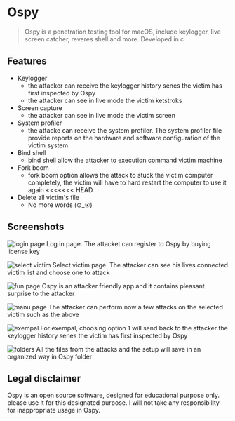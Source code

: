 # Ospy
> Ospy is a penetration testing tool for macOS, include keylogger, live screen catcher, reveres shell and more. Developed in c

## Features
* Keylogger
	* the attacker can receive the keylogger history senes the victim has first inspected by Ospy
	* the attacker can see in live mode the victim ketstroks
* Screen capture
	* the attacker can see in live mode the victim screen
* System profiler
	* the attacke can receive the system profiler. The system profiler file provide reports on the hardware and software configuration of the victim system. 
* Bind shell
	* bind shell allow the attacker to execution command victim machine
* Fork boom
	* fork boom option allows the attack to stuck the victim computer completely, the victim will have to hard restart the computer to use it again
<<<<<<< HEAD
* Delete all victim's file
	* No more words (⊙_☉)
	
## Screenshots
![login page](https://raw.githubusercontent.com/oririnat/Ospy_RAT/master/screenshots/1.png)
Log in page. The attacket can register to Ospy by buying license key


![select victim](https://raw.githubusercontent.com/oririnat/Ospy_RAT/master/screenshots/2.png)
Select victim page. The attacker can see his lives connected victim list and choose one to attack


![fun page](https://raw.githubusercontent.com/oririnat/Ospy_RAT/master/screenshots/3.png)
Ospy is an attacker friendly app and it contains pleasant surprise to the attacker

![manu page](https://raw.githubusercontent.com/oririnat/Ospy_RAT/master/screenshots/4.png)
The attacker can perform now a few attacks on the selected victim such as the above


![exempal](https://raw.githubusercontent.com/oririnat/Ospy_RAT/master/screenshots/5.png)
For exempal, choosing option 1 will send back to the attacker the keylogger history senes the victim has first inspected by Ospy


![folders](https://raw.githubusercontent.com/oririnat/Ospy_RAT/master/screenshots/6.png)
All the files from the attacks and the setup will save in an organized way in Ospy folder


## Legal disclaimer
Ospy is an open source software, designed for educational purpose only. please use it for this designated purpose.
I will not take any responsibility for inappropriate usage in Ospy.
